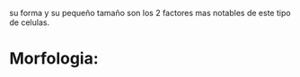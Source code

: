 su forma y su pequeño tamaño son los 2 factores mas notables de este tipo de celulas.

# Morfologia:
